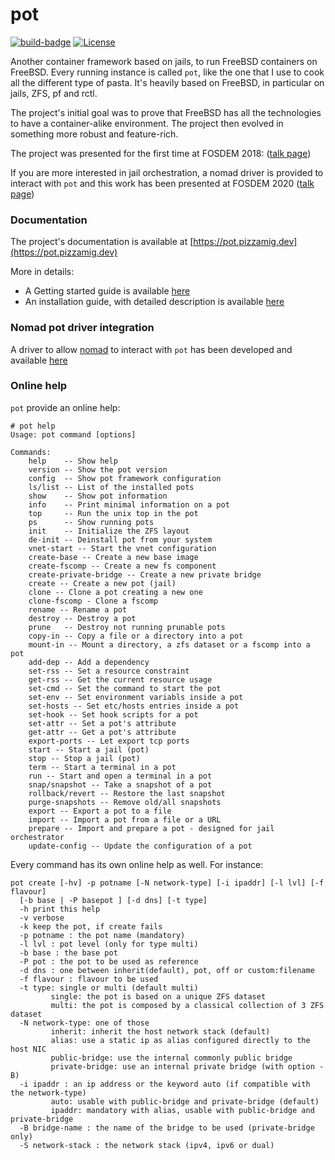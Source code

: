 # pot

[![build-badge](https://github.com/pizzamig/pot/workflows/unit-test/badge.svg)](https://github.com/pizzamig/pot/actions) [![License](https://img.shields.io/badge/License-BSD%203--Clause-blue.svg)](https://opensource.org/licenses/BSD-3-Clause)

Another container framework based on jails, to run FreeBSD containers on FreeBSD.
Every running instance is called `pot`, like the one that I use to cook all the different type of pasta.
It's heavily based on FreeBSD, in particular on jails, ZFS, pf and rctl.

The project's initial goal was to prove that FreeBSD has all the technologies to have a container-alike environment.
The project then evolved in something more robust and feature-rich.

The project was presented for the first time at FOSDEM 2018: ([talk page](https://archive.fosdem.org/2018/schedule/event/pot_container_framework/))

If you are more interested in jail orchestration, a nomad driver is provided to interact with `pot` and this work has been presented at FOSDEM 2020 ([talk page](https://archive.fosdem.org/2020/schedule/event/orchestrating_jails/))

### Documentation
The project's documentation is available at [https://pot.pizzamig.dev](https://pot.pizzamig.dev)

More in details:
* A Getting started guide is available [here](https://pot.pizzamig.dev/Getting)
* An installation guide, with detailed description is available [here](https://pot.pizzamig.dev/Installation)

### Nomad pot driver integration
A driver to allow [nomad](https://www.nomadproject.io) to interact with `pot` has been developed and available [here](https://github.com/trivago/nomad-pot-driver)

### Online help
`pot` provide an online help:
```
# pot help
Usage: pot command [options]

Commands:
	help	-- Show help
	version -- Show the pot version
	config  -- Show pot framework configuration
	ls/list	-- List of the installed pots
	show	-- Show pot information
	info    -- Print minimal information on a pot
	top     -- Run the unix top in the pot
	ps      -- Show running pots
	init	-- Initialize the ZFS layout
	de-init	-- Deinstall pot from your system
	vnet-start -- Start the vnet configuration
	create-base	-- Create a new base image
	create-fscomp -- Create a new fs component
	create-private-bridge -- Create a new private bridge
	create -- Create a new pot (jail)
	clone -- Clone a pot creating a new one
	clone-fscomp - Clone a fscomp
	rename -- Rename a pot
	destroy -- Destroy a pot
	prune   -- Destroy not running prunable pots
	copy-in -- Copy a file or a directory into a pot
	mount-in -- Mount a directory, a zfs dataset or a fscomp into a pot
	add-dep -- Add a dependency
	set-rss -- Set a resource constraint
	get-rss -- Get the current resource usage
	set-cmd -- Set the command to start the pot
	set-env -- Set environment variabls inside a pot
	set-hosts -- Set etc/hosts entries inside a pot
	set-hook -- Set hook scripts for a pot
	set-attr -- Set a pot's attribute
	get-attr -- Get a pot's attribute
	export-ports -- Let export tcp ports
	start -- Start a jail (pot)
	stop -- Stop a jail (pot)
	term -- Start a terminal in a pot
	run -- Start and open a terminal in a pot
	snap/snapshot -- Take a snapshot of a pot
	rollback/revert -- Restore the last snapshot
	purge-snapshots -- Remove old/all snapshots
	export -- Export a pot to a file
	import -- Import a pot from a file or a URL
	prepare -- Import and prepare a pot - designed for jail orchestrator
	update-config -- Update the configuration of a pot
```

Every command has its own online help as well. For instance:
```
pot create [-hv] -p potname [-N network-type] [-i ipaddr] [-l lvl] [-f flavour]
  [-b base | -P basepot ] [-d dns] [-t type]
  -h print this help
  -v verbose
  -k keep the pot, if create fails
  -p potname : the pot name (mandatory)
  -l lvl : pot level (only for type multi)
  -b base : the base pot
  -P pot : the pot to be used as reference
  -d dns : one between inherit(default), pot, off or custom:filename
  -f flavour : flavour to be used
  -t type: single or multi (default multi)
         single: the pot is based on a unique ZFS dataset
         multi: the pot is composed by a classical collection of 3 ZFS dataset
  -N network-type: one of those
         inherit: inherit the host network stack (default)
         alias: use a static ip as alias configured directly to the host NIC
         public-bridge: use the internal commonly public bridge
         private-bridge: use an internal private bridge (with option -B)
  -i ipaddr : an ip address or the keyword auto (if compatible with the network-type)
         auto: usable with public-bridge and private-bridge (default)
         ipaddr: mandatory with alias, usable with public-bridge and private-bridge
  -B bridge-name : the name of the bridge to be used (private-bridge only)
  -S network-stack : the network stack (ipv4, ipv6 or dual)
```
